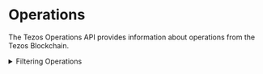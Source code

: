 # Operations

The Tezos Operations API provides information about operations from the Tezos Blockchain.

<details>

<summary>Filtering Operations</summary>

You can filter the operations using the following fields:

-   `any`: A catch-all filter that applies OR logic and can be used with other fields.
-   `block`: filter by the block where the operation is included.
-   `blockHash`: filter by the hash of the block.
-   `contents`: filter by the contents of the operation.
-   `date`: filter by the date of the operations.
-   `internal`: filter whether the operation is internal or external.
-   `kind`: filter by the type of operation.
-   `opPath`: filter by the value of the operation path.
-   `options`: filter data by ordering, sorting, and constraining.
-   `proto`: filter by the value of the protocol version.
-   `protocol`: filter by the protocol used.
-   `source`: filter by the source of the operation.
-   `success`: filter by the success of the operation.
-   `time`: filter by the time of the operation.
-   `transactionHash`: filter by the hash of the transaction.
-   `transactionSource`: filter by the source of the transaction.

</detials>

### Returned Operations Infromation

- `any`: a catch-all field that allows you to fetch data using any of the other fields.
- `block`: returns information about the block where the operation is included.
- `contents`: returns the contents of the operation.
- `count`: returns the count and other metrics.
- `countBigInt`: returns the count and other metrics as BigInt.
- `date`: returns the date when the operation occurred on the blockchain.
- `expression`: performs arithmetic operations on the field values and returns the result.
- `internal`: indicates whether the operation is internal or external.
- `kind`: returns the kind of operation.
- `maximum`: returns the maximum value for the selected measurable field in Tezos operations.
- `minimum`: returns the minimum value for the selected measurable field in Tezos operations.
- `opPath`: returns the value of the operation path.
- `proto`: returns the value of the protocol version.
- `protocol`: returns the protocol used.
- `source`: returns the source of the operation.
- `success`: indicates the success of the operation.
- `timestamp`: returns the timestamp of the operation.
- `transaction`: returns details about the transaction.